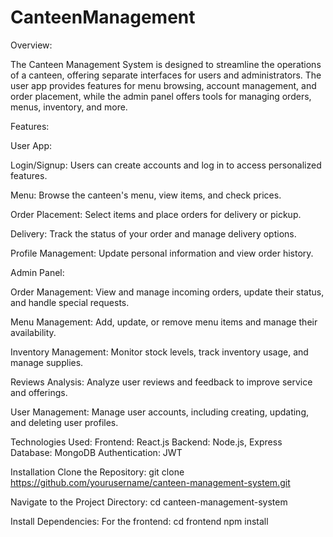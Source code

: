 # CanteenManagement
Overview:




The Canteen Management System is designed to streamline the operations of a canteen, offering separate interfaces for users and administrators. The user app provides features for menu browsing, account management, and order placement, while the admin panel offers tools for managing orders, menus, inventory, and more.

Features:




User App:




Login/Signup: Users can create accounts and log in to access personalized features.



Menu: Browse the canteen's menu, view items, and check prices.



Order Placement: Select items and place orders for delivery or pickup.



Delivery: Track the status of your order and manage delivery options.



Profile Management: Update personal information and view order history.



Admin Panel:




Order Management: View and manage incoming orders, update their status, and handle special requests.



Menu Management: Add, update, or remove menu items and manage their availability.



Inventory Management: Monitor stock levels, track inventory usage, and manage supplies.



Reviews Analysis: Analyze user reviews and feedback to improve service and offerings.



User Management: Manage user accounts, including creating, updating, and deleting user profiles.

Technologies Used:
Frontend: React.js
Backend: Node.js, Express
Database: MongoDB
Authentication: JWT

Installation
Clone the Repository:
git clone https://github.com/yourusername/canteen-management-system.git

Navigate to the Project Directory:
cd canteen-management-system

Install Dependencies:
For the frontend:
cd frontend
npm install
